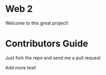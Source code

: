 Web 2
=======

Welcome to this great project!

Contributors Guide
===================

Just fork the repo and send me a pull request

Add more test!
